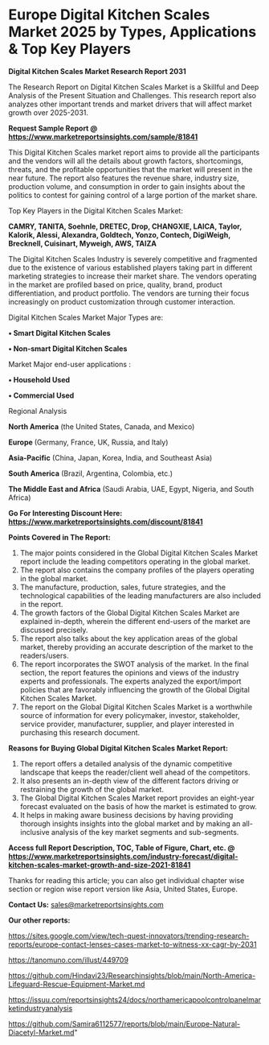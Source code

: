  # Europe Digital Kitchen Scales Market 2025 by Types, Applications & Top Key Players

<strong>Digital Kitchen Scales Market Research Report 2031</strong>

The Research Report on Digital Kitchen Scales Market is a Skillful and Deep Analysis of the Present Situation and Challenges. This research report also analyzes other important trends and market drivers that will affect market growth over 2025-2031.

<strong>Request Sample Report @ <a href=https://www.marketreportsinsights.com/sample/81841>https://www.marketreportsinsights.com/sample/81841</a></strong>

This Digital Kitchen Scales market report aims to provide all the participants and the vendors will all the details about growth factors, shortcomings, threats, and the profitable opportunities that the market will present in the near future. The report also features the revenue share, industry size, production volume, and consumption in order to gain insights about the politics to contest for gaining control of a large portion of the market share.

Top Key Players in the Digital Kitchen Scales Market:

<strong>CAMRY, TANITA, Soehnle, DRETEC, Drop, CHANGXIE, LAICA, Taylor, Kalorik, Alessi, Alexandra, Goldtech, Yonzo, Contech, DigiWeigh, Brecknell, Cuisinart, Myweigh, AWS, TAIZA</strong>

The Digital Kitchen Scales Industry is severely competitive and fragmented due to the existence of various established players taking part in different marketing strategies to increase their market share. The vendors operating in the market are profiled based on price, quality, brand, product differentiation, and product portfolio. The vendors are turning their focus increasingly on product customization through customer interaction.

Digital Kitchen Scales Market Major Types are:

<strong>• Smart Digital Kitchen Scales

• Non-smart Digital Kitchen Scales</strong>

Market Major end-user applications :

<strong>• Household Used

• Commercial Used</strong>

Regional Analysis

</u><strong><b>North America</b></strong> (the United States, Canada, and Mexico)

<strong><b>Europe </b></strong>(Germany, France, UK, Russia, and Italy)

<strong><b>Asia-Pacific</b></strong> (China, Japan, Korea, India, and Southeast Asia)

<strong><b>South America</b></strong> (Brazil, Argentina, Colombia, etc.)

<strong><b>The Middle East and Africa</b></strong> (Saudi Arabia, UAE, Egypt, Nigeria, and South Africa)

<strong>Go For Interesting Discount Here: <a href=https://www.marketreportsinsights.com/discount/81841>https://www.marketreportsinsights.com/discount/81841</a></strong>

<strong>Points Covered in The Report:</strong>
<ol>
  <li>The major points considered in the Global Digital Kitchen Scales Market report include the leading competitors operating in the global market.</li>
  <li>The report also contains the company profiles of the players operating in the global market.</li>
  <li>The manufacture, production, sales, future strategies, and the technological capabilities of the leading manufacturers are also included in the report.</li>
  <li>The growth factors of the Global Digital Kitchen Scales Market are explained in-depth, wherein the different end-users of the market are discussed precisely.</li>
  <li>The report also talks about the key application areas of the global market, thereby providing an accurate description of the market to the readers/users.</li>
  <li>The report incorporates the SWOT analysis of the market. In the final section, the report features the opinions and views of the industry experts and professionals. The experts analyzed the export/import policies that are favorably influencing the growth of the Global Digital Kitchen Scales Market.</li>
  <li>The report on the Global Digital Kitchen Scales Market is a worthwhile source of information for every policymaker, investor, stakeholder, service provider, manufacturer, supplier, and player interested in purchasing this research document.</li>
</ol>
<strong>Reasons for Buying Global Digital Kitchen Scales Market Report:</strong>

<ol>
  <li>The report offers a detailed analysis of the dynamic competitive landscape that keeps the reader/client well ahead of the competitors.</li>
  <li>It also presents an in-depth view of the different factors driving or restraining the growth of the global market.</li>
  <li>The Global Digital Kitchen Scales Market report provides an eight-year forecast evaluated on the basis of how the market is estimated to grow.</li>
  <li>It helps in making aware business decisions by having providing thorough insights insights into the global market and by making an all-inclusive analysis of the key market segments and sub-segments.</li>
</ol>
<strong>Access full Report Description, TOC, Table of Figure, Chart, etc. @ <a href=https://www.marketreportsinsights.com/industry-forecast/digital-kitchen-scales-market-growth-and-size-2021-81841>https://www.marketreportsinsights.com/industry-forecast/digital-kitchen-scales-market-growth-and-size-2021-81841</a></strong>


Thanks for reading this article; you can also get individual chapter wise section or region wise report version like Asia, United States, Europe.

<strong>Contact Us:</strong>
sales@marketreportsinsights.com

<strong>Our other reports:</strong>

<a href=https://sites.google.com/view/tech-quest-innovators/trending-research-reports/europe-contact-lenses-cases-market-to-witness-xx-cagr-by-2031>https://sites.google.com/view/tech-quest-innovators/trending-research-reports/europe-contact-lenses-cases-market-to-witness-xx-cagr-by-2031</a>

<a href=https://tanomuno.com/illust/449709>https://tanomuno.com/illust/449709</a>

<a href=https://github.com/Hindavi23/Researchinsights/blob/main/North-America-Lifeguard-Rescue-Equipment-Market.md>https://github.com/Hindavi23/Researchinsights/blob/main/North-America-Lifeguard-Rescue-Equipment-Market.md</a>

<a href=https://issuu.com/reportsinsights24/docs/northamericapoolcontrolpanelmarketindustryanalysis>https://issuu.com/reportsinsights24/docs/northamericapoolcontrolpanelmarketindustryanalysis</a>

<a href=https://github.com/Samira6112577/reports/blob/main/Europe-Natural-Diacetyl-Market.md>https://github.com/Samira6112577/reports/blob/main/Europe-Natural-Diacetyl-Market.md</a>"
